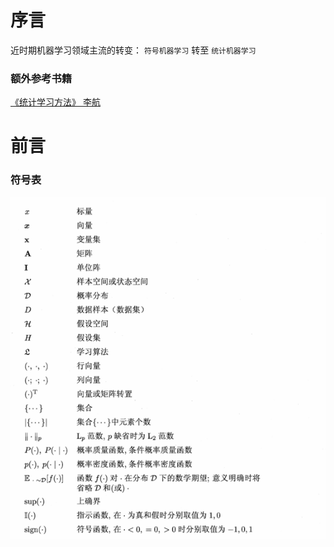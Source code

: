# 序言

近时期机器学习领域主流的转变： ` 符号机器学习 ` 转至 `统计机器学习`

### 额外参考书籍
[《统计学习方法》 李航](https://book.douban.com/subject/33437381/)


# 前言

### 符号表

![符号表](images/0_1.png)